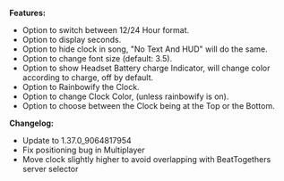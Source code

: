 **Features:**
- Option to switch between 12/24 Hour format.
- Option to display seconds.
- Option to hide clock in song, "No Text And HUD" will do the same.
- Option to change font size (default: 3.5).
- Option to show Headset Battery charge Indicator, will change color according to charge, off by default.
- Option to Rainbowify the Clock.
- Option to change Clock Color, (unless rainbowify is on).
- Option to choose between the Clock being at the Top or the Bottom.

__**Changelog:**__
- Update to 1.37.0_9064817954
- Fix positioning bug in Multiplayer
- Move clock slightly higher to avoid overlapping with BeatTogethers server selector